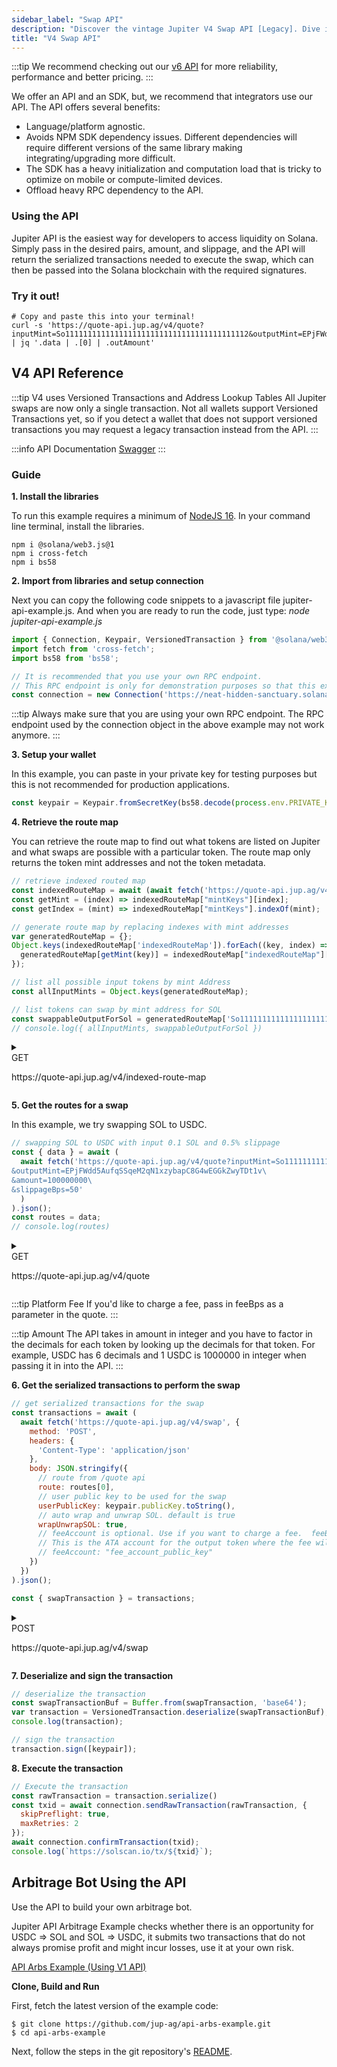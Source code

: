 ```yaml
---
sidebar_label: "Swap API"
description: "Discover the vintage Jupiter V4 Swap API [Legacy]. Dive into functionalities and uses of this earlier version for developers interested in past crypto technologies."
title: "V4 Swap API"
---
```


<head>
    <title>Jupiter V4 Swap API: Exploring Legacy Crypto Technology</title>
    <meta name="twitter:card" content="summary" />
</head>

:::tip
We recommend checking out our [v6 API](/docs/old/APIs/swap-api) for more reliability, performance and better pricing.
:::

We offer an API and an SDK, but, we recommend that integrators use our API. The API offers several benefits:

- Language/platform agnostic.
- Avoids NPM SDK dependency issues. Different dependencies will require different versions of the same library making integrating/upgrading more difficult.
- The SDK has a heavy initialization and computation load that is tricky to optimize on mobile or compute-limited devices.
- Offload heavy RPC dependency to the API.

### Using the API

Jupiter API is the easiest way for developers to access liquidity on Solana. Simply pass in the desired pairs, amount, and slippage, and the API will return the serialized transactions needed to execute the swap, which can then be passed into the Solana blockchain with the required signatures.

### Try it out!

```shell
# Copy and paste this into your terminal!
curl -s 'https://quote-api.jup.ag/v4/quote?inputMint=So11111111111111111111111111111111111111112&outputMint=EPjFWdd5AufqSSqeM2qN1xzybapC8G4wEGGkZwyTDt1v&amount=10000&slippageBps=1' | jq '.data | .[0] | .outAmount'
```

## V4 API Reference

:::tip V4 uses Versioned Transactions and Address Lookup Tables
All Jupiter swaps are now only a single transaction. Not all wallets support Versioned Transactions yet, so if you detect a wallet that does not support versioned transactions you may request a legacy transaction instead from the API.
:::

:::info API Documentation
 [Swagger](https://quote-api.jup.ag/v4/docs/oldstatic/index.html)
:::

### Guide

**1. Install the libraries**

To run this example requires a minimum of [NodeJS 16](https://nodejs.org/en/). In your command line terminal, install the libraries.

```shell
npm i @solana/web3.js@1
npm i cross-fetch
npm i bs58
```

**2. Import from libraries and setup connection**

Next you can copy the following code snippets to a javascript file jupiter-api-example.js. And when you are ready to run the code, just type: *node jupiter-api-example.js*

```js
import { Connection, Keypair, VersionedTransaction } from '@solana/web3.js';
import fetch from 'cross-fetch';
import bs58 from 'bs58';

// It is recommended that you use your own RPC endpoint.
// This RPC endpoint is only for demonstration purposes so that this example will run.
const connection = new Connection('https://neat-hidden-sanctuary.solana-mainnet.discover.quiknode.pro/2af5315d336f9ae920028bbb90a73b724dc1bbed/');
```

:::tip
Always make sure that you are using your own RPC endpoint. The RPC endpoint used by the connection object in the above example may not work anymore.
:::

**3. Setup your wallet**

In this example, you can paste in your private key for testing purposes but this is not recommended for production applications.

```js
const keypair = Keypair.fromSecretKey(bs58.decode(process.env.PRIVATE_KEY || ''));
```

**4. Retrieve the route map**

You can retrieve the route map to find out what tokens are listed on Jupiter and what swaps are possible with a particular token. The route map only returns the token mint addresses and not the token metadata.

```js
// retrieve indexed routed map
const indexedRouteMap = await (await fetch('https://quote-api.jup.ag/v4/indexed-route-map')).json();
const getMint = (index) => indexedRouteMap["mintKeys"][index];
const getIndex = (mint) => indexedRouteMap["mintKeys"].indexOf(mint);

// generate route map by replacing indexes with mint addresses
var generatedRouteMap = {};
Object.keys(indexedRouteMap['indexedRouteMap']).forEach((key, index) => {
  generatedRouteMap[getMint(key)] = indexedRouteMap["indexedRouteMap"][key].map((index) => getMint(index))
});

// list all possible input tokens by mint Address
const allInputMints = Object.keys(generatedRouteMap);

// list tokens can swap by mint address for SOL
const swappableOutputForSol = generatedRouteMap['So11111111111111111111111111111111111111112'];
// console.log({ allInputMints, swappableOutputForSol })
```

<details>
  <summary>
    <div>
      <div className="api-method-box get">GET</div>
      <p className="api-method-path">https://quote-api.jup.ag/v4/indexed-route-map</p>
    </div>
  </summary>

 ### Retrieve an indexed route map for the possible token pairs you can swap between.

 See Swagger for more details: https://quote-api.jup.ag/v4/docs/oldstatic/index.html
  </details>


<style jsx>
{`
  .api-method-box {
    border-radius: 8px;
    margin: 16px 0;
    display: inline;
    padding: 4px;
    font-weight: 700;
    margin-right: 8px;
    font-size: 12px;
    color: white
  }

  .get {
    border: 1px solid #1976F2;
    background-color: #1976F2 !important;
  }

  .post {
    border: 1px solid #018847;
    background-color: #018847 !important;
  }

  .api-method-path {
    font-size: 14px;
    display: inline;
  }
`}</style>

**5. Get the routes for a swap**

In this example, we try swapping SOL to USDC.

```js
// swapping SOL to USDC with input 0.1 SOL and 0.5% slippage
const { data } = await (
  await fetch('https://quote-api.jup.ag/v4/quote?inputMint=So11111111111111111111111111111111111111112\
&outputMint=EPjFWdd5AufqSSqeM2qN1xzybapC8G4wEGGkZwyTDt1v\
&amount=100000000\
&slippageBps=50'
  )
).json();
const routes = data;
// console.log(routes)
```

<details>
  <summary>
    <div>
      <div className="api-method-box get">GET</div>
      <p className="api-method-path">https://quote-api.jup.ag/v4/quote</p>
    </div>
  </summary>

 ### Get the top 3 swap routes for a token trade pair sorted by largest output token amount
 See Swagger for more details: https://quote-api.jup.ag/v4/docs/oldstatic/index.html

### Request Parameters

| Parameter   | Type     | Required | Description                        |
|-------------|----------|----------|------------------------------------|
| `inputMint`    |  | Yes      | input token mint address           |
| `outputMint`    |  | Yes       |     |
| `amount`    | Integer  | Yes       |The API takes in <i>amount</i>  in integer and you have to factor in the decimals for each token by looking up the decimals for that token. For example, USDC has 6 decimals and 1 USDC is 1000000 in integer when passing it in into the API.     |
| `swapMode`    |  | No       | (<i>ExactIn</i> or <i>ExactOut</i>)  Defaults to <i>ExactIn</i>.  <i>ExactOut</i> is for supporting use cases where you need an exact token amount, like payments. In this case the slippage is on the input token      |
| `slippageBps`    | Integer | No       | The slippage % in BPS.  If the output token amount exceeds the slippage then the swap transaction will halt.      |
| `feeBps`    |Integer| No       | If you want to charge the user a fee, you can specify the fee in BPS.  Fee % is taken out of the output token.|
| `onlyDirectRoutes`    |Integer| No       | Default is false.  Direct Routes limits Jupiter routing to single hop routes only.  |
| `userPublicKey`    || No       | Public key of the user (only pass in if you want deposit and fee being returned, might slow down query)  |
| `asLegacyTransaction`    |Boolean| No       | Only return routes that can be done in a single legacy transaction. (Routes might be limited)  |

  </details>

:::tip Platform Fee
If you'd like to charge a fee, pass in feeBps as a parameter in the quote.
:::

:::tip Amount
The API takes in amount in integer and you have to factor in the decimals for each token by looking up the decimals for that token. For example, USDC has 6 decimals and 1 USDC is 1000000 in integer when passing it in into the API.
:::

**6. Get the serialized transactions to perform the swap**

```js
// get serialized transactions for the swap
const transactions = await (
  await fetch('https://quote-api.jup.ag/v4/swap', {
    method: 'POST',
    headers: {
      'Content-Type': 'application/json'
    },
    body: JSON.stringify({
      // route from /quote api
      route: routes[0],
      // user public key to be used for the swap
      userPublicKey: keypair.publicKey.toString(),
      // auto wrap and unwrap SOL. default is true
      wrapUnwrapSOL: true,
      // feeAccount is optional. Use if you want to charge a fee.  feeBps must have been passed in /quote API.
      // This is the ATA account for the output token where the fee will be sent to. If you are swapping from SOL->USDC then this would be the USDC ATA you want to collect the fee.
      // feeAccount: "fee_account_public_key"
    })
  })
).json();

const { swapTransaction } = transactions;
```

<details>
  <summary>
    <div>
      <div className="api-method-box post">POST</div>
      <p className="api-method-path">https://quote-api.jup.ag/v4/swap</p>
    </div>
  </summary>

 ### Get the serialized swap transactions for the swap route provided.
 See Swagger for more details: https://quote-api.jup.ag/v4/docs/oldstatic/index.html

### Request Parameters

| Parameter   | Type     | Required | Description                        |
|-------------|----------|----------|------------------------------------|
| `route`    | `Route` | Yes      | Route object returned from Quote API. See Swaggar for definition           |
| `userPublicKey`    |  | Yes       | public key of the user      |
| `wrapUnwrapSOL`    | Boolean  | No       | if true, will automatically wrap/unwrap SOL.  If false it will use wSOL token account. Defaults to true.     |
| `feeAccount`    |  | No       | The fee token account for the output token (only pass in if you set a feeBps)      |
| `asLegacyTransaction`    | Boolean | No       | Request a legacy transaction rather than the default versioned transaction, needs to be paired with a quote using  <i>asLegacyTransaction</i>  otherwise the transaction might be too large      |
| `destinationWallet`    |  | No       | Public key of the wallet that will receive the output of the swap. This assumes the associated token account exists, and currently adds a token transfer instruction.      |
  </details>



**7. Deserialize and sign the transaction**

```js
// deserialize the transaction
const swapTransactionBuf = Buffer.from(swapTransaction, 'base64');
var transaction = VersionedTransaction.deserialize(swapTransactionBuf);
console.log(transaction);

// sign the transaction
transaction.sign([keypair]);
```

**8. Execute the transaction**

```js
// Execute the transaction
const rawTransaction = transaction.serialize()
const txid = await connection.sendRawTransaction(rawTransaction, {
  skipPreflight: true,
  maxRetries: 2
});
await connection.confirmTransaction(txid);
console.log(`https://solscan.io/tx/${txid}`);
```

## Arbitrage Bot Using the API

Use the API to build your own arbitrage bot.


Jupiter API Arbitrage Example checks whether there is an opportunity for USDC => SOL and SOL => USDC, it submits two transactions that do not always promise profit and might incur losses, use it at your own risk.

[API Arbs Example (Using V1 API)](https://github.com/jup-ag/api-arbs-example)

**Clone, Build and Run**

First, fetch the latest version of the example code:

```shell
$ git clone https://github.com/jup-ag/api-arbs-example.git
$ cd api-arbs-example
```

Next, follow the steps in the git repository's [README](https://github.com/jup-ag/api-arbs-example/blob/main/README.md).